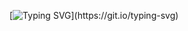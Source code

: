 [![Typing SVG](https://readme-typing-svg.herokuapp.com?color=%23B8A47E&bg=%23121212&center=true&vCenter=true&width=900&lines=Hi+there+👋,+I+am+Yuhao+Wang.;🎉+Welcome+to+My+Github!;🤖+I'm+interested+in+Multi-modal+learning!;💬+Feel+free+to+ask+me+any+questions!)](https://git.io/typing-svg)


